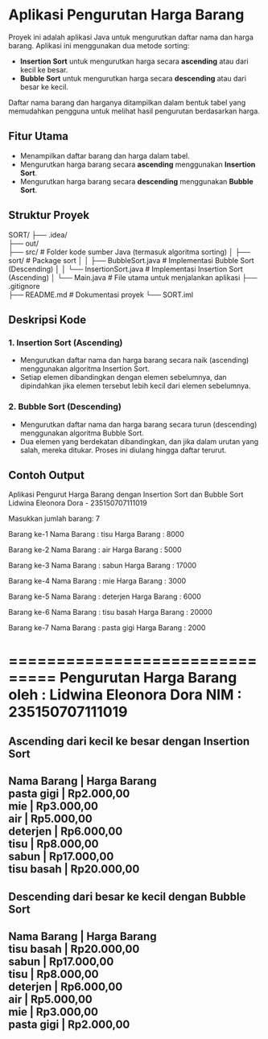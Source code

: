 # Aplikasi Pengurutan Harga Barang

Proyek ini adalah aplikasi Java untuk mengurutkan daftar nama dan harga barang. Aplikasi ini menggunakan dua metode sorting:
- **Insertion Sort** untuk mengurutkan harga secara **ascending** atau dari kecil ke besar.
- **Bubble Sort** untuk mengurutkan harga secara **descending** atau dari besar ke kecil.

Daftar nama barang dan harganya ditampilkan dalam bentuk tabel yang memudahkan pengguna untuk melihat hasil pengurutan berdasarkan harga.

## Fitur Utama

- Menampilkan daftar barang dan harga dalam tabel.
- Mengurutkan harga barang secara **ascending** menggunakan **Insertion Sort**.
- Mengurutkan harga barang secara **descending** menggunakan **Bubble Sort**.

## Struktur Proyek
SORT/
├── .idea/               
├── out/                 
├── src/                         # Folder kode sumber Java (termasuk algoritma sorting)
│   ├── sort/                    # Package sort
│   │   ├── BubbleSort.java      # Implementasi Bubble Sort (Descending)
│   │   └── InsertionSort.java   # Implementasi Insertion Sort (Ascending)
│   └── Main.java                # File utama untuk menjalankan aplikasi
├── .gitignore           
├── README.md                    # Dokumentasi proyek
└── SORT.iml  

## Deskripsi Kode

### 1. **Insertion Sort (Ascending)**
- Mengurutkan daftar nama dan harga barang secara naik (ascending) menggunakan algoritma Insertion Sort.
- Setiap elemen dibandingkan dengan elemen sebelumnya, dan dipindahkan jika elemen tersebut lebih kecil dari elemen sebelumnya.

### 2. **Bubble Sort (Descending)**
- Mengurutkan daftar nama dan harga barang secara turun (descending) menggunakan algoritma Bubble Sort.
- Dua elemen yang berdekatan dibandingkan, dan jika dalam urutan yang salah, mereka ditukar. Proses ini diulang hingga daftar terurut.

## Contoh Output

Aplikasi Pengurut Harga Barang
dengan Insertion Sort dan Bubble Sort
Lidwina Eleonora Dora - 235150707111019

Masukkan jumlah barang:
7

Barang ke-1
Nama Barang		: tisu
Harga Barang	: 8000

Barang ke-2
Nama Barang		: air
Harga Barang	: 5000

Barang ke-3
Nama Barang		: sabun
Harga Barang	: 17000

Barang ke-4
Nama Barang		: mie
Harga Barang	: 3000

Barang ke-5
Nama Barang		: deterjen
Harga Barang	: 6000

Barang ke-6
Nama Barang		: tisu basah
Harga Barang	: 20000

Barang ke-7
Nama Barang		: pasta gigi
Harga Barang	: 2000

===============================
Pengurutan Harga Barang
oleh  : Lidwina Eleonora Dora
NIM   : 235150707111019
===============================

Ascending dari kecil ke besar dengan Insertion Sort
---------------------------------------------------
Nama Barang               | Harga Barang       
pasta gigi                | Rp2.000,00         
mie                       | Rp3.000,00         
air                       | Rp5.000,00         
deterjen                  | Rp6.000,00         
tisu                      | Rp8.000,00         
sabun                     | Rp17.000,00        
tisu basah                | Rp20.000,00        
---------------------------------------------------

Descending dari besar ke kecil dengan Bubble Sort
-------------------------------------------------
Nama Barang               | Harga Barang       
tisu basah                | Rp20.000,00        
sabun                     | Rp17.000,00        
tisu                      | Rp8.000,00         
deterjen                  | Rp6.000,00         
air                       | Rp5.000,00         
mie                       | Rp3.000,00         
pasta gigi                | Rp2.000,00         
-------------------------------------------------
